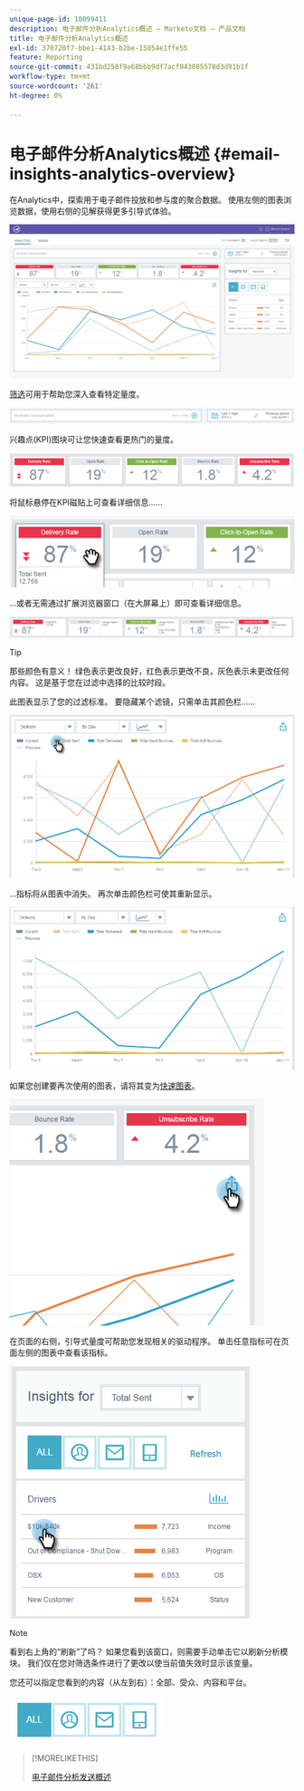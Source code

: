 ```yaml
---
unique-page-id: 10099411
description: 电子邮件分析Analytics概述 — Marketo文档 — 产品文档
title: 电子邮件分析Analytics概述
exl-id: 370720f7-bbe1-4143-b2be-15854e1ffe55
feature: Reporting
source-git-commit: 431bd258f9a68bbb9df7acf043085578d3d91b1f
workflow-type: tm+mt
source-wordcount: '261'
ht-degree: 0%

---
```


# 电子邮件分析Analytics概述 {#email-insights-analytics-overview}

在Analytics中，探索用于电子邮件投放和参与度的聚合数据。 使用左侧的图表浏览数据，使用右侧的见解获得更多引导式体验。

![](assets/emailanalytics-1.jpg)

[筛选](/help/marketo/product-docs/reporting/email-insights/filtering-in-email-insights.md)可用于帮助您深入查看特定量度。

![](assets/filter-field.png)

兴趣点(KPI)图块可让您快速查看更热门的量度。

![](assets/kpi.png)

将鼠标悬停在KPI磁贴上可查看详细信息……

![](assets/kpi-hover.png)

...或者无需通过扩展浏览器窗口（在大屏幕上）即可查看详细信息。

![](assets/kpi-wide.png)

>[!TIP]
>
>那些颜色有意义！ 绿色表示更改良好，红色表示更改不良，灰色表示未更改任何内容。 这是基于您在过滤中选择的比较时段。

此图表显示了您的过滤标准。 要隐藏某个滤镜，只需单击其颜色栏……

![](assets/chart1.png)

...指标将从图表中消失。 再次单击颜色栏可使其重新显示。

![](assets/chart2.png)

如果您创建要再次使用的图表，请将其变为[快速图表](/help/marketo/product-docs/reporting/email-insights/email-insights-quick-charts.md)。

![](assets/quick-chart.png)

在页面的右侧，引导式量度可帮助您发现相关的驱动程序。 单击任意指标可在页面左侧的图表中查看该指标。

![](assets/guided-metrics-ps.png)

>[!NOTE]
>
>看到右上角的“刷新”了吗？ 如果您看到该窗口，则需要手动单击它以刷新分析模块。 我们仅在您对筛选条件进行了更改以使当前值失效时显示该变量。

您还可以指定您看到的内容（从左到右）：全部、受众、内容和平台。

![](assets/guided-bar.png)

>[!MORELIKETHIS]
>
>[电子邮件分析发送概述](/help/marketo/product-docs/reporting/email-insights/email-insights-sends-overview.md)
